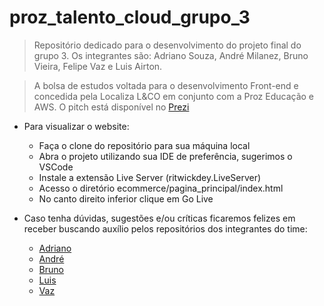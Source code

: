 # proz_talento_cloud_grupo_3
> Repositório dedicado para o desenvolvimento do projeto final do grupo 3. Os integrantes são: Adriano Souza, André Milanez, Bruno Vieira, Felipe Vaz e Luis Airton.

> A bolsa de estudos voltada para o desenvolvimento Front-end e concedida pela Localiza L&CO em conjunto com a Proz Educação e AWS.
> O pitch está disponível no <a href="https://prezi.com/view/tEiJC5k4PjfWMAegVskf/" target="_blank">Prezi</a>
* Para visualizar o website:
    * Faça o clone do repositório para sua máquina local
    * Abra o projeto utilizando sua IDE de preferência, sugerimos o VSCode
    * Instale a extensão Live Server (ritwickdey.LiveServer)
    * Acesso o diretório ecommerce/pagina_principal/index.html
    * No canto direito inferior clique em Go Live

* Caso tenha dúvidas, sugestões e/ou críticas ficaremos felizes em receber buscando auxílio pelos repositórios dos integrantes do time:
    * [Adriano](https://github.com/Adriano94a)
    * [André](https://github.com/andremilanez71)
    * [Bruno](https://github.com/brunol77)
    * [Luis](https://github.com/DevLuisairton)
    * [Vaz](https://github.com/VazFelipe)
